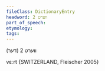 ```yaml
---
fileClass: DictionaryEntry
headword: ווערט 2
part_of_speech: 
etymology: 
tags: 
---
```

ווערט 2
(דער)

vɛːrt {SWITZERLAND, Fleischer 2005}